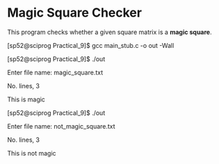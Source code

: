 # Magic Square Checker

This program checks whether a given square matrix is a **magic square**.

[sp52@sciprog Practical_9]$  gcc main_stub.c -o out -Wall

[sp52@sciprog Practical_9]$ ./out

Enter file name: magic_square.txt

No. lines, 3

This is magic

[sp52@sciprog Practical_9]$ ./out

Enter file name: not_magic_square.txt

No. lines, 3

This is not magic
